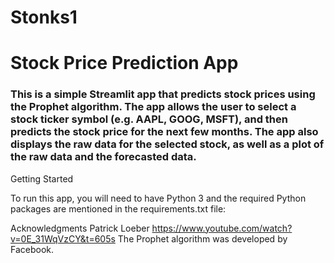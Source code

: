 # Stonks1
 
# Stock Price Prediction App

### This is a simple Streamlit app that predicts stock prices using the Prophet algorithm. The app allows the user to select a stock ticker symbol (e.g. AAPL, GOOG, MSFT), and then predicts the stock price for the next few months. The app also displays the raw data for the selected stock, as well as a plot of the raw data and the forecasted data.

Getting Started

To run this app, you will need to have Python 3 and the required Python packages are mentioned in the requirements.txt file:

Acknowledgments
Patrick Loeber
https://www.youtube.com/watch?v=0E_31WqVzCY&t=605s 
The Prophet algorithm was developed by Facebook.
